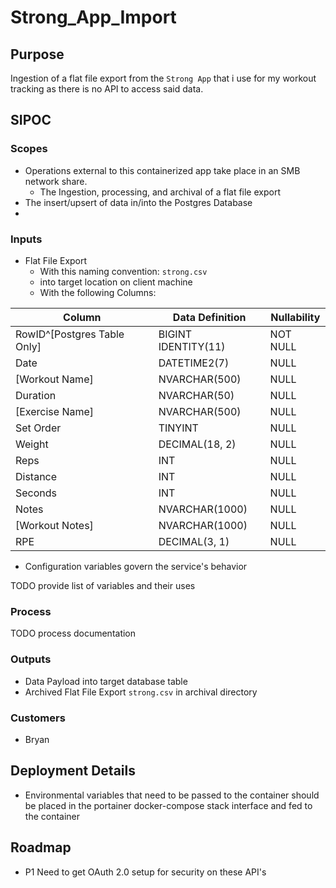 # Strong_App_Import

## Purpose

Ingestion of a flat file export from the `Strong App` that i use for my workout tracking as there is no API to access said data.

## SIPOC

### Scopes

- Operations external to this containerized app take place in an SMB network share.
  - The Ingestion, processing, and archival of a flat file export
- The insert/upsert of data in/into the Postgres Database
-

### Inputs

- Flat File Export
  - With this naming convention: `strong.csv`
  - into target location on client machine
  - With the following Columns:

| Column                      | Data Definition     | Nullability |
| --------------------------- | ------------------- | ----------- |
| RowID^[Postgres Table Only] | BIGINT IDENTITY(11) | NOT NULL    |
| Date                        | DATETIME2(7)        | NULL        |
| [Workout Name]              | NVARCHAR(500)       | NULL        |
| Duration                    | NVARCHAR(50)        | NULL        |
| [Exercise Name]             | NVARCHAR(500)       | NULL        |
| Set Order                   | TINYINT             | NULL        |
| Weight                      | DECIMAL(18, 2)      | NULL        |
| Reps                        | INT                 | NULL        |
| Distance                    | INT                 | NULL        |
| Seconds                     | INT                 | NULL        |
| Notes                       | NVARCHAR(1000)      | NULL        |
| [Workout Notes]             | NVARCHAR(1000)      | NULL        |
| RPE                         | DECIMAL(3, 1)       | NULL        |

- Configuration variables govern the service's behavior

TODO provide list of variables and their uses

### Process

TODO process documentation

### Outputs

- Data Payload into target database table
- Archived Flat File Export `strong.csv` in archival directory

### Customers

- Bryan

## Deployment Details

- Environmental variables that need to be passed to the container should be placed in the portainer docker-compose stack interface and fed to the container

## Roadmap

- P1 Need to get OAuth 2.0 setup for security on these API's
